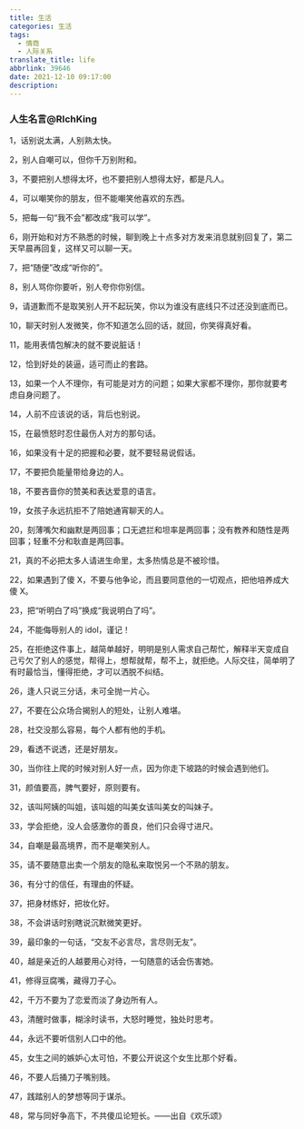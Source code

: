 ```yaml
---
title: 生活
categories: 生活
tags:
  - 情商
  - 人际关系
translate_title: life
abbrlink: 39646
date: 2021-12-10 09:17:00
description:
---
```


### 人生名言@RIchKing

1，话别说太满，人别熟太快。

2，别人自嘲可以，但你千万别附和。

3，不要把别人想得太坏，也不要把别人想得太好，都是凡人。

4，可以嘲笑你的朋友，但不能嘲笑他喜欢的东西。

5，把每一句“我不会”都改成“我可以学”。

<!--more-->

6，刚开始和对方不熟悉的时候，聊到晚上十点多对方发来消息就别回复了，第二天早晨再回复，这样又可以聊一天。

7，把“随便”改成“听你的”。

8，别人骂你你要听，别人夸你你别信。

9，请道歉而不是取笑别人开不起玩笑，你以为谁没有底线只不过还没到底而已。

10，聊天时别人发微笑，你不知道怎么回的话，就回，你笑得真好看。

11，能用表情包解决的就不要说脏话！

12，恰到好处的装逼，适可而止的套路。

13，如果一个人不理你，有可能是对方的问题；如果大家都不理你，那你就要考虑自身问题了。

14，人前不应该说的话，背后也别说。

15，在最愤怒时忍住最伤人对方的那句话。

16，如果没有十足的把握和必要，就不要轻易说假话。

17，不要把负能量带给身边的人。

18，不要吝啬你的赞美和表达爱意的语言。

19，女孩子永远抗拒不了陪她通宵聊天的人。

20，刻薄嘴欠和幽默是两回事；口无遮拦和坦率是两回事；没有教养和随性是两回事；轻重不分和耿直是两回事。

21，真的不必把太多人请进生命里，太多热情总是不被珍惜。

22，如果遇到了傻 Ⅹ，不要与他争论，而且要同意他的一切观点，把他培养成大傻 Ⅹ。

23，把“听明白了吗”换成“我说明白了吗”。

24，不能侮辱别人的 idol，谨记！

25，在拒绝这件事上，越简单越好，明明是别人需求自己帮忙，解释半天变成自己亏欠了别人的感觉，帮得上，想帮就帮，帮不上，就拒绝。人际交往，简单明了有时最恰当，懂得拒绝，才可以洒脱不纠结。

26，逢人只说三分话，未可全抛一片心。

27，不要在公众场合揭别人的短处，让别人难堪。

28，社交没那么容易，每个人都有他的手机。

29，看透不说透，还是好朋友。

30，当你往上爬的时候对别人好一点，因为你走下坡路的时候会遇到他们。

31，颜值要高，脾气要好，原则要有。

32，该叫阿姨的叫姐，该叫姐的叫美女该叫美女的叫妹子。

33，学会拒绝，没人会感激你的善良，他们只会得寸进尺。

34，自嘲是最高境界，而不是嘲笑别人。

35，请不要随意出卖一个朋友的隐私来取悦另一个不熟的朋友。

36，有分寸的信任，有理由的怀疑。

37，把身材练好，把妆化好。

38，不会讲话时别瞎说沉默微笑更好。

39，最印象的一句话，“交友不必言尽，言尽则无友”。

40，越是亲近的人越要用心对待，一句随意的话会伤害她。

41，修得豆腐嘴，藏得刀子心。

42，千万不要为了恋爱而淡了身边所有人。

43，清醒时做事，糊涂时读书，大怒时睡觉，独处时思考。

44，永远不要听信别人口中的他。

45，女生之间的嫉妒心太可怕，不要公开说这个女生比那个好看。

46，不要人后捅刀子嘴别贱。

47，践踏别人的梦想等同于谋杀。

48，常与同好争高下，不共傻瓜论短长。——出自《欢乐颂》
